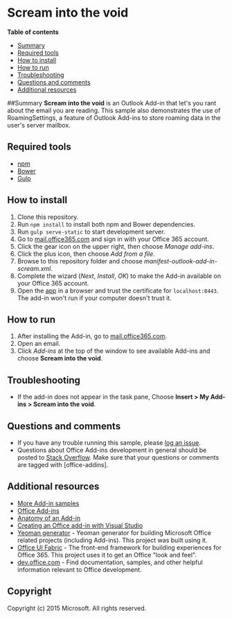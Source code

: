 # Scream into the void

**Table of contents**

* [Summary](#summary)
* [Required tools](#prereq)
* [How to install](#install)
* [How to run](#run)
* [Troubleshooting](#troubleshooting)
* [Questions and comments](#questions)
* [Additional resources](#additional-resources)

<a name="summary"></a>
##Summary
**Scream into the void** is an Outlook Add-in that let's you rant about the email you are reading. This sample also demonstrates the use of RoamingSettings, a feature of Outlook Add-ins to store roaming data in the user's server mailbox. 

<a name="prereq"></a>
## Required tools

* [npm](https://www.npmjs.com/)
* [Bower](http://bower.io/)
* [Gulp](http://gulpjs.com/)

<a name="install"></a>
## How to install

1. Clone this repository.
2. Run `npm install` to install both npm and Bower dependencies.
3. Run `gulp serve-static` to start development server.
4. Go to [mail.office365.com](http://mail.office365.com) and sign in with your Office 365 account.
5. Click the gear icon on the upper right, then choose *Manage add-ins*.
6. Click the plus icon, then choose *Add from a file*.
7. Browse to this repository folder and choose *manifest-outlook-add-in-scream.xml*.
8. Complete the wizard (*Next*, *Install*, *OK*) to make the Add-in available on your Office 365 account.
9. Open the [app](https://localhost:8443/appread/index.html) in a browser and trust the certificate for `localhost:8443`. The add-in won't run if your computer doesn't trust it.

<a name="run"></a>
## How to run

1. After installing the Add-in, go to [mail.office365.com](mail.office365.com). 
2. Open an email.
3. Click *Add-ins* at the top of the window to see available Add-ins and choose **Scream into the void**.

<a name="troubleshooting"></a>
## Troubleshooting

- If the add-in does not appear in the task pane, Choose **Insert > My Add-ins >  Scream into the void**.

<a name="questions"></a>
## Questions and comments

- If you have any trouble running this sample, please [log an issue](https://github.com/OfficeDev/Outlook-Add-in-Scream/issues).
- Questions about Office Add-ins development in general should be posted to [Stack Overflow](http://stackoverflow.com/questions/tagged/office-addins). Make sure that your questions or comments are tagged with [office-addins].


<a name="additional-resources"></a>
## Additional resources ##

- [More Add-in samples](https://github.com/OfficeDev?utf8=%E2%9C%93&query=-Add-in)
- [Office Add-ins](http://msdn.microsoft.com/library/office/jj220060.aspx)
- [Anatomy of an Add-in](https://msdn.microsoft.com/library/office/jj220082.aspx#StartBuildingApps_AnatomyofApp)
- [Creating an Office add-in with Visual Studio](https://msdn.microsoft.com/library/office/fp179827.aspx#Tools_CreatingWithVS)
- [Yeoman generator](https://github.com/OfficeDev/generator-office) - Yeoman generator for building Microsoft Office related projects (including Add-ins). This project was built using it.
- [Office UI Fabric](https://dev.office.com/fabric) - The front-end framework for building experiences for Office 365. This project uses it to get an Office "look and feel". 
- [dev.office.com](https://dev.office.com) - Find documentation, samples, and other helpful information relevant to Office development.


## Copyright
Copyright (c) 2015 Microsoft. All rights reserved.
